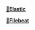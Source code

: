 **[🔗Elastic](https://github.com/fabiokerber/ELK/blob/main/elastic/elastic.md)**<br>

**[🔗Filebeat](https://github.com/fabiokerber/ELK/blob/main/filebeat/filebeat.md)**<br>